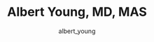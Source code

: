 ---
# this is autogenerated: do not edit
title: Albert Young, MD, MAS
author: albert_young
layout: author-bio
jobtitle: Medical Resident
bio: Henry Ford Health System
type: alumn
excerpt: "Albert was a 4th year Research Fellow and UCSF medical student interested in dermatology and machine learning in medicine. In the Keiser Lab he pursued a Yearlo"
header:
  teaser: /assets/images/people/bio-young.jpg
papers: 
    - title: Stress testing reveals gaps in clinic readiness of image-based diagnostic artificial intelligence models
      excerpt: <u>Young AT</u>, Fernandez K, Pfau J, Reddy R, Cao NA, von Franque MY, Johal A, Wu BV, Wu RR, Chen JY, Fadadu RP, Vasquez JA, Tam A, Keiser MJ, Wei ML. __NPJ Digit Med__. 2021 Jan 21.
      link: "https://doi.org/10.1038/s41746-020-00380-6"

    - title: Artificial Intelligence in Dermatology- A Primer
      excerpt: <u>Young AT</u>, Xiong M, Pfau J, Keiser MJ, Wei ML. __J Invest Dermatol__. 2020 Aug.
      link: "https://doi.org/10.1016/j.jid.2020.02.026"

    - title: Robust Semantic Interpretability- Revisiting Concept Activation Vectors
      excerpt: Pfau J, <u>Young AT</u>, Wei J, Wei ML, Keiser MJ. __arXiv - ICML - WHI__. 2020 Jul 17.
      link: "https://doi.org/10.48550/arXiv.2104.02768"

    - title: Global Saliency- Aggregating Saliency Maps to Assess Dataset Artefact Bias
      excerpt: Pfau J, <u>Young AT</u>, Wei ML, Keiser MJ. __arXiv - NeurIPS ML4H__. 2019 Oct 16.
      link: "https://doi.org/10.48550/arXiv.1910.07604"

---
